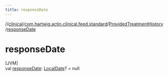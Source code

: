 ```yaml
---
title: responseDate
---
```

//[clinical](../../../index.html)/[com.hartwig.actin.clinical.feed.standard](../index.html)/[ProvidedTreatmentHistory](index.html)/[responseDate](response-date.html)



# responseDate



[JVM]\
val [responseDate](response-date.html): [LocalDate](https://docs.oracle.com/javase/8/docs/api/java/time/LocalDate.html)? = null




